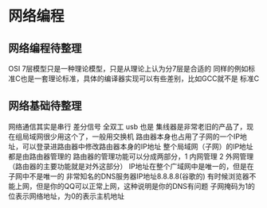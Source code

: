 # 网络编程
## 网络编程待整理
OSI 7层模型只是一种理论模型，只是从理论上认为分7层是合适的
同样的例如标准C也是一套理论标准，具体的编译器实现可以有些差别，比如GCC就不是
标准C
## 网络基础待整理
网络通信其实是串行 差分信号 全双工
usb 也是
集线器是非常老旧的产品了，现在组局域网很少用这个了，一般用交换机
路由器本身也占用了子网的一个IP地址，可以登录进路由器中修改路由器本身的IP地址
整个局域网（子网）的IP地址都是由路由器管理的
路由器的管理功能可以分成两部分，1 内网管理 2 外网管理（路由器的主要功能就是对外这部分）
IP地址在整个广域网中是唯一的，但是在子网中不是唯一的
非常知名的DNS服务器IP地址8.8.8.8(谷歌的)
有时候浏览器不能上网，但是你的QQ可以正常上网，这种说明是你的DNS有问题
子网掩码为1的位表示网络地址，为0的表示主机地址



